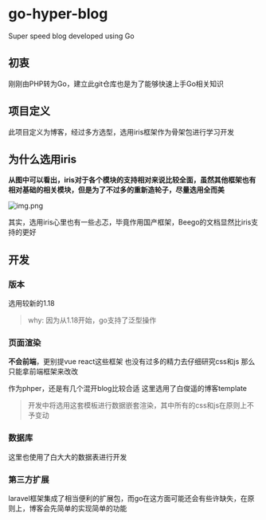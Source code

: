 # go-hyper-blog
Super speed blog developed using Go


## 初衷
刚刚由PHP转为Go，建立此git仓库也是为了能够快速上手Go相关知识

## 项目定义
此项目定义为博客，经过多方选型，选用iris框架作为骨架包进行学习开发

## 为什么选用iris
**从图中可以看出，iris对于各个模块的支持相对来说比较全面，虽然其他框架也有相对基础的相关模块，但是为了不过多的重新造轮子，尽量选用全而美**

![img.png](https://pic4.zhimg.com/v2-49443c9154b18ab93979f8867a481e87_r.jpg)

其实，选用iris心里也有一些忐忑，毕竟作用国产框架，Beego的文档显然比iris支持的更好

## 开发

### 版本
选用较新的1.18

>why: 因为从1.18开始，go支持了泛型操作

### 页面渲染
**不会前端**，更别提vue react这些框架
也没有过多的精力去仔细研究css和js
那么只能拿前端框架来改改

作为phper，还是有几个混开blog比较合适
这里选用了白俊遥的博客template
> 开发中将选用这套模板进行数据嵌套渲染，其中所有的css和js在原则上不予变动

### 数据库

这里也使用了白大大的数据表进行开发

### 第三方扩展

laravel框架集成了相当便利的扩展包，而go在这方面可能还会有些许缺失，在原则上，博客会先简单的实现简单的功能



